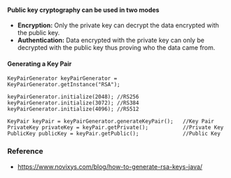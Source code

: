 
#### Public key cryptography can be used in two modes

- <b>Encryption:</b> Only the private key can decrypt the data encrypted with the public key.
- <b>Authentication:</b> Data encrypted with the private key can only be decrypted with the public key thus proving who the data came from.

#### Generating a Key Pair

	KeyPairGenerator keyPairGenerator = KeyPairGenerator.getInstance("RSA");
	
	keyPairGenerator.initialize(2048); //RS256
	keyPairGenerator.initialize(3072); //RS384
	keyPairGenerator.initialize(4096); //RS512

	KeyPair keyPair = keyPairGenerator.generateKeyPair();   //Key Pair
	PrivateKey privateKey = keyPair.getPrivate();           //Private Key
	PublicKey publicKey = keyPair.getPublic();              //Public Key

### Reference

- https://www.novixys.com/blog/how-to-generate-rsa-keys-java/

